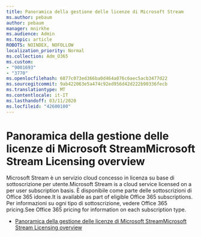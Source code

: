 ```yaml
---
title: Panoramica della gestione delle licenze di Microsoft Stream
ms.author: pebaum
author: pebaum
manager: mnirkhe
ms.audience: Admin
ms.topic: article
ROBOTS: NOINDEX, NOFOLLOW
localization_priority: Normal
ms.collection: Adm_O365
ms.custom:
- "9001693"
- "3770"
ms.openlocfilehash: 6877c073ed366ba0d464a076c6aec5acb3477d22
ms.sourcegitcommit: 9ab422063e5a474c92ed956d42d222b90336fecb
ms.translationtype: MT
ms.contentlocale: it-IT
ms.lasthandoff: 03/11/2020
ms.locfileid: "42600100"
---
```

# <a name="microsoft-stream-licensing-overview"></a><span data-ttu-id="d512f-102">Panoramica della gestione delle licenze di Microsoft Stream</span><span class="sxs-lookup"><span data-stu-id="d512f-102">Microsoft Stream Licensing overview</span></span>

<span data-ttu-id="d512f-103">Microsoft Stream è un servizio cloud concesso in licenza su base di sottoscrizione per utente.</span><span class="sxs-lookup"><span data-stu-id="d512f-103">Microsoft Stream is a cloud service licensed on a per user subscription basis.</span></span> <span data-ttu-id="d512f-104">È disponibile come parte delle sottoscrizioni di Office 365 idonee.</span><span class="sxs-lookup"><span data-stu-id="d512f-104">It is available as part of eligible Office 365 subscriptions.</span></span> <span data-ttu-id="d512f-105">Per informazioni su ogni tipo di sottoscrizione, vedere Office 365 pricing.</span><span class="sxs-lookup"><span data-stu-id="d512f-105">See Office 365 pricing for information on each subscription type.</span></span>

- [<span data-ttu-id="d512f-106">Panoramica della gestione delle licenze di Microsoft Stream</span><span class="sxs-lookup"><span data-stu-id="d512f-106">Microsoft Stream Licensing overview</span></span>](https://docs.microsoft.com/stream/license-overview)